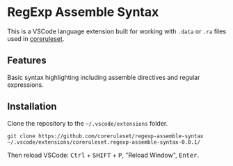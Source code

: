 # RegExp Assemble Syntax

This is a VSCode language extension built for working with `.data` or `.ra` files used in [coreruleset](https://github.com/coreruleset/coreruleset).

## Features

Basic syntax highlighting including assemble directives and regular expressions.

## Installation

Clone the repository to the `~/.vscode/extensions` folder.

```
git clone https://github.com/coreruleset/regexp-assemble-syntax ~/.vscode/extensions/coreruleset.regexp-assemble-syntax-0.0.1/
```

Then reload VSCode: <kbd>Ctrl</kbd> + <kbd>SHIFT</kbd> + <kbd>P</kbd>, "Reload Window", <kbd>Enter</kbd>.


